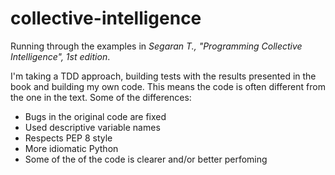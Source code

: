 collective-intelligence
=======================

Running through the examples in *Segaran T., "Programming Collective Intelligence", 1st edition*.

I'm taking a TDD approach, building tests with the results presented in the book and building my own code. This means the code is often different from the one in the text.
Some of the differences:
 - Bugs in the original code are fixed
 - Used descriptive variable names
 - Respects PEP 8 style 
 - More idiomatic Python
 - Some of the of the code is clearer and/or better perfoming 
